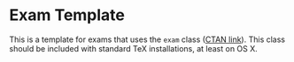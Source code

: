 # Exam Template

This is a template for exams that uses the `exam` class ([CTAN
link](https://www.ctan.org/pkg/exam?lang=en)). This class should be included
with standard TeX installations, at least on OS X.
